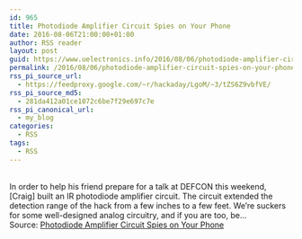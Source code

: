 ```yaml
---
id: 965
title: Photodiode Amplifier Circuit Spies on Your Phone
date: 2016-08-06T21:00:00+01:00
author: RSS reader
layout: post
guid: https://www.uelectronics.info/2016/08/06/photodiode-amplifier-circuit-spies-on-your-phone/
permalink: /2016/08/06/photodiode-amplifier-circuit-spies-on-your-phone/
rss_pi_source_url:
  - https://feedproxy.google.com/~r/hackaday/LgoM/~3/tZS6Z9vbfVE/
rss_pi_source_md5:
  - 281da412a01ce1072c6be7f29e697c7e
rss_pi_canonical_url:
  - my_blog
categories:
  - RSS
tags:
  - RSS
---
```

&#013;  
In order to help his friend prepare for a talk at DEFCON this weekend, [Craig] built an IR photodiode amplifier circuit. The circuit extended the detection range of the hack from a few inches to a few feet. We’re suckers for some well-designed analog circuitry, and if you are too, be…&#013;  
Source: <a href="https://feedproxy.google.com/~r/hackaday/LgoM/~3/tZS6Z9vbfVE/" target="_blank">Photodiode Amplifier Circuit Spies on Your Phone</a>